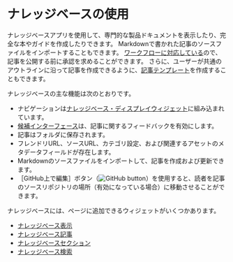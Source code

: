 # ナレッジベースの使用

ナレッジベースアプリを使用して、専門的な製品ドキュメントを表示したり、完全な本やガイドを作成したりできます。 Markdownで書かれた記事のソースファイルをインポートすることもできます。 [ワークフローに対応している](../../../process-automation/workflow/introduction-to-workflow.md)ので、記事を公開する前に承認を求めることができます。 さらに、ユーザーが共通のアウトラインに沿って記事を作成できるように、[記事テンプレート](./knowledge-base-templates.md)を作成することもできます。

ナレッジベースの主な機能は次のとおりです。

* ナビゲーションは[ナレッジベース・ディスプレイウィジェット](./knowledge-base-display-widget.md)に組み込まれています。
* [候補インターフェース](./responding-to-knowledge-base-feedback.md)は、記事に関するフィードバックを有効にします。
* 記事はフォルダに保存されます。
* フレンドリURL、ソースURL、カテゴリ設定、および関連するアセットのメタデータフィールドが存在します。
* Markdownのソースファイルをインポートして、記事を作成および更新できます。
* ［GitHub上で編集］ボタン（![GitHub button](./using-the-knowledge-base/images/01.png)）を使用すると、読者を記事のソースリポジトリの場所（有効になっている場合）に移動させることができます。

ナレッジベースには、ページに追加できるウィジェットがいくつかあります。

* [ナレッジベース表示](knowledge-base-display-widget.md)
* [ナレッジベース記事](other-knowledge-base-widgets.md#knowledge-base-article-widget)
* [ナレッジベースセクション](other-knowledge-base-widgets.md#knowledge-base-section-widget)
* [ナレッジベース検索](other-knowledge-base-widgets.md#knowledge-base-search-widget)
